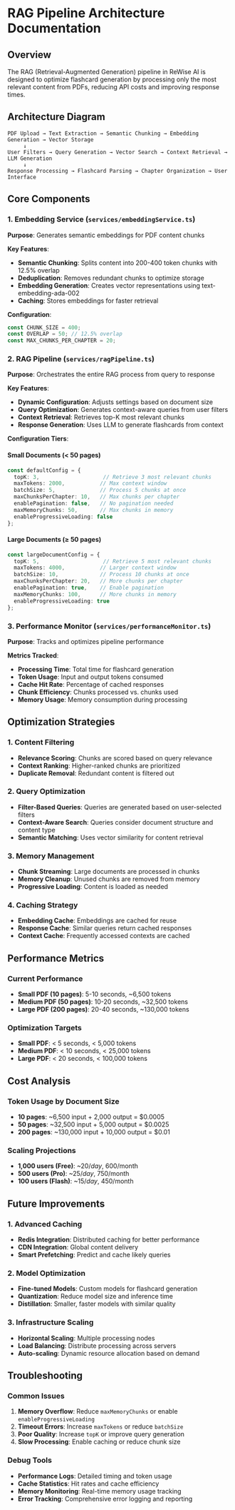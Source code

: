 # RAG Pipeline Architecture Documentation

## Overview

The RAG (Retrieval-Augmented Generation) pipeline in ReWise AI is designed to optimize flashcard generation by processing only the most relevant content from PDFs, reducing API costs and improving response times.

## Architecture Diagram

```
PDF Upload → Text Extraction → Semantic Chunking → Embedding Generation → Vector Storage
     ↓
User Filters → Query Generation → Vector Search → Context Retrieval → LLM Generation
     ↓
Response Processing → Flashcard Parsing → Chapter Organization → User Interface
```

## Core Components

### 1. Embedding Service (`services/embeddingService.ts`)

**Purpose**: Generates semantic embeddings for PDF content chunks

**Key Features**:
- **Semantic Chunking**: Splits content into 200-400 token chunks with 12.5% overlap
- **Deduplication**: Removes redundant chunks to optimize storage
- **Embedding Generation**: Creates vector representations using text-embedding-ada-002
- **Caching**: Stores embeddings for faster retrieval

**Configuration**:
```typescript
const CHUNK_SIZE = 400;
const OVERLAP = 50; // 12.5% overlap
const MAX_CHUNKS_PER_CHAPTER = 20;
```

### 2. RAG Pipeline (`services/ragPipeline.ts`)

**Purpose**: Orchestrates the entire RAG process from query to response

**Key Features**:
- **Dynamic Configuration**: Adjusts settings based on document size
- **Query Optimization**: Generates context-aware queries from user filters
- **Context Retrieval**: Retrieves top-K most relevant chunks
- **Response Generation**: Uses LLM to generate flashcards from context

**Configuration Tiers**:

#### Small Documents (< 50 pages)
```typescript
const defaultConfig = {
  topK: 3,                    // Retrieve 3 most relevant chunks
  maxTokens: 2000,           // Max context window
  batchSize: 5,              // Process 5 chunks at once
  maxChunksPerChapter: 10,   // Max chunks per chapter
  enablePagination: false,   // No pagination needed
  maxMemoryChunks: 50,       // Max chunks in memory
  enableProgressiveLoading: false
};
```

#### Large Documents (≥ 50 pages)
```typescript
const largeDocumentConfig = {
  topK: 5,                    // Retrieve 5 most relevant chunks
  maxTokens: 4000,           // Larger context window
  batchSize: 10,             // Process 10 chunks at once
  maxChunksPerChapter: 20,   // More chunks per chapter
  enablePagination: true,    // Enable pagination
  maxMemoryChunks: 100,      // More chunks in memory
  enableProgressiveLoading: true
};
```

### 3. Performance Monitor (`services/performanceMonitor.ts`)

**Purpose**: Tracks and optimizes pipeline performance

**Metrics Tracked**:
- **Processing Time**: Total time for flashcard generation
- **Token Usage**: Input and output tokens consumed
- **Cache Hit Rate**: Percentage of cached responses
- **Chunk Efficiency**: Chunks processed vs. chunks used
- **Memory Usage**: Memory consumption during processing

## Optimization Strategies

### 1. Content Filtering
- **Relevance Scoring**: Chunks are scored based on query relevance
- **Context Ranking**: Higher-ranked chunks are prioritized
- **Duplicate Removal**: Redundant content is filtered out

### 2. Query Optimization
- **Filter-Based Queries**: Queries are generated based on user-selected filters
- **Context-Aware Search**: Queries consider document structure and content type
- **Semantic Matching**: Uses vector similarity for content retrieval

### 3. Memory Management
- **Chunk Streaming**: Large documents are processed in chunks
- **Memory Cleanup**: Unused chunks are removed from memory
- **Progressive Loading**: Content is loaded as needed

### 4. Caching Strategy
- **Embedding Cache**: Embeddings are cached for reuse
- **Response Cache**: Similar queries return cached responses
- **Context Cache**: Frequently accessed contexts are cached

## Performance Metrics

### Current Performance
- **Small PDF (10 pages)**: 5-10 seconds, ~6,500 tokens
- **Medium PDF (50 pages)**: 10-20 seconds, ~32,500 tokens
- **Large PDF (200 pages)**: 20-40 seconds, ~130,000 tokens

### Optimization Targets
- **Small PDF**: < 5 seconds, < 5,000 tokens
- **Medium PDF**: < 10 seconds, < 25,000 tokens
- **Large PDF**: < 20 seconds, < 100,000 tokens

## Cost Analysis

### Token Usage by Document Size
- **10 pages**: ~6,500 input + 2,000 output = $0.0005
- **50 pages**: ~32,500 input + 5,000 output = $0.0025
- **200 pages**: ~130,000 input + 10,000 output = $0.01

### Scaling Projections
- **1,000 users (Free)**: ~$20/day, ~$600/month
- **500 users (Pro)**: ~$25/day, ~$750/month
- **100 users (Flash)**: ~$15/day, ~$450/month

## Future Improvements

### 1. Advanced Caching
- **Redis Integration**: Distributed caching for better performance
- **CDN Integration**: Global content delivery
- **Smart Prefetching**: Predict and cache likely queries

### 2. Model Optimization
- **Fine-tuned Models**: Custom models for flashcard generation
- **Quantization**: Reduce model size and inference time
- **Distillation**: Smaller, faster models with similar quality

### 3. Infrastructure Scaling
- **Horizontal Scaling**: Multiple processing nodes
- **Load Balancing**: Distribute processing across servers
- **Auto-scaling**: Dynamic resource allocation based on demand

## Troubleshooting

### Common Issues
1. **Memory Overflow**: Reduce `maxMemoryChunks` or enable `enableProgressiveLoading`
2. **Timeout Errors**: Increase `maxTokens` or reduce `batchSize`
3. **Poor Quality**: Increase `topK` or improve query generation
4. **Slow Processing**: Enable caching or reduce chunk size

### Debug Tools
- **Performance Logs**: Detailed timing and token usage
- **Cache Statistics**: Hit rates and cache efficiency
- **Memory Monitoring**: Real-time memory usage tracking
- **Error Tracking**: Comprehensive error logging and reporting
